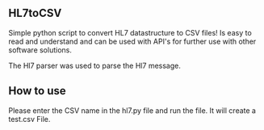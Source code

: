 ## HL7toCSV
Simple python script to convert HL7 datastructure to CSV files! Is easy to read and understand and can be used with API's for further use with other software solutions.


The Hl7 parser was used to parse the Hl7 message.


## How to use
Please enter the CSV name in the hl7.py file and run the file. It will create a test.csv File.


